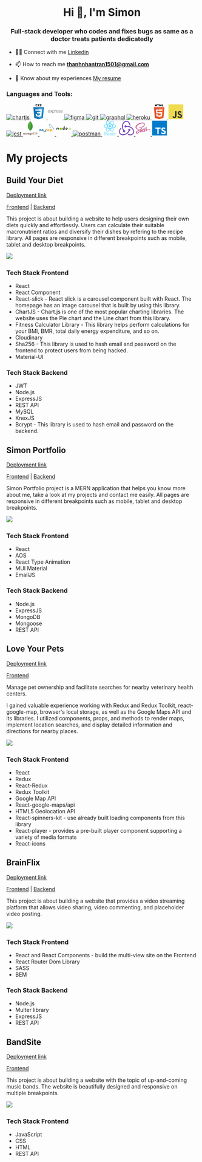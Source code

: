 <h1 align="center">Hi 👋, I'm Simon</h1>
<h3 align="center">Full-stack developer who codes and fixes bugs as same as a doctor treats patients dedicatedly</h3>

- 👨‍💻 Connect with me [Linkedin](https://www.linkedin.com/in/simon-tran1501/)

- 📫 How to reach me **thanhnhantran1501@gmail.com**

- 📄 Know about my experiences [My resume](https://drive.google.com/file/d/14hLthsIoN-QhKOxbnR2YQmrRpNhl7sBo/view?usp=share_link)

<h3 align="left">Languages and Tools:</h3>
<p align="left"> <a href="https://www.chartjs.org" target="_blank" rel="noreferrer"> <img src="https://www.chartjs.org/media/logo-title.svg" alt="chartjs" width="40" height="40"/> </a> <a href="https://www.w3schools.com/css/" target="_blank" rel="noreferrer"> <img src="https://raw.githubusercontent.com/devicons/devicon/master/icons/css3/css3-original-wordmark.svg" alt="css3" width="40" height="40"/> </a> <a href="https://expressjs.com" target="_blank" rel="noreferrer"> <img src="https://raw.githubusercontent.com/devicons/devicon/master/icons/express/express-original-wordmark.svg" alt="express" width="40" height="40"/> </a> <a href="https://www.figma.com/" target="_blank" rel="noreferrer"> <img src="https://www.vectorlogo.zone/logos/figma/figma-icon.svg" alt="figma" width="40" height="40"/> </a> <a href="https://git-scm.com/" target="_blank" rel="noreferrer"> <img src="https://www.vectorlogo.zone/logos/git-scm/git-scm-icon.svg" alt="git" width="40" height="40"/> </a> <a href="https://graphql.org" target="_blank" rel="noreferrer"> <img src="https://www.vectorlogo.zone/logos/graphql/graphql-icon.svg" alt="graphql" width="40" height="40"/> </a> <a href="https://heroku.com" target="_blank" rel="noreferrer"> <img src="https://www.vectorlogo.zone/logos/heroku/heroku-icon.svg" alt="heroku" width="40" height="40"/> </a> <a href="https://www.w3.org/html/" target="_blank" rel="noreferrer"> <img src="https://raw.githubusercontent.com/devicons/devicon/master/icons/html5/html5-original-wordmark.svg" alt="html5" width="40" height="40"/> </a> <a href="https://developer.mozilla.org/en-US/docs/Web/JavaScript" target="_blank" rel="noreferrer"> <img src="https://raw.githubusercontent.com/devicons/devicon/master/icons/javascript/javascript-original.svg" alt="javascript" width="40" height="40"/> </a> <a href="https://jestjs.io" target="_blank" rel="noreferrer"> <img src="https://www.vectorlogo.zone/logos/jestjsio/jestjsio-icon.svg" alt="jest" width="40" height="40"/> </a> <a href="https://www.mongodb.com/" target="_blank" rel="noreferrer"> <img src="https://raw.githubusercontent.com/devicons/devicon/master/icons/mongodb/mongodb-original-wordmark.svg" alt="mongodb" width="40" height="40"/> </a> <a href="https://www.mysql.com/" target="_blank" rel="noreferrer"> <img src="https://raw.githubusercontent.com/devicons/devicon/master/icons/mysql/mysql-original-wordmark.svg" alt="mysql" width="40" height="40"/> </a> <a href="https://nodejs.org" target="_blank" rel="noreferrer"> <img src="https://raw.githubusercontent.com/devicons/devicon/master/icons/nodejs/nodejs-original-wordmark.svg" alt="nodejs" width="40" height="40"/> </a> <a href="https://postman.com" target="_blank" rel="noreferrer"> <img src="https://www.vectorlogo.zone/logos/getpostman/getpostman-icon.svg" alt="postman" width="40" height="40"/> </a> <a href="https://reactjs.org/" target="_blank" rel="noreferrer"> <img src="https://raw.githubusercontent.com/devicons/devicon/master/icons/react/react-original-wordmark.svg" alt="react" width="40" height="40"/> </a> <a href="https://redux.js.org" target="_blank" rel="noreferrer"> <img src="https://raw.githubusercontent.com/devicons/devicon/master/icons/redux/redux-original.svg" alt="redux" width="40" height="40"/> </a> <a href="https://sass-lang.com" target="_blank" rel="noreferrer"> <img src="https://raw.githubusercontent.com/devicons/devicon/master/icons/sass/sass-original.svg" alt="sass" width="40" height="40"/> <img src="https://raw.githubusercontent.com/devicons/devicon/master/icons/typescript/typescript-original.svg" alt="typescript" width="40" height="40"/> </a> </p>


# My projects
## Build Your Diet
[Deployment link](https://buildyourdiet.netlify.app/)

[Frontend](https://github.com/pingpongdoctor/capstone-frontend/tree/main) | [Backend](https://github.com/pingpongdoctor/capstone-backend/tree/main)

This project is about building a website to help users designing their own diets quickly and effortlessly. Users can calculate their suitable macronutrient ratios and diversify their dishes by refering to the recipe library. All pages are responsive in different breakpoints such as mobile, tablet and desktop breakpoints.

![](https://github.com/pingpongdoctor/capstone-frontend/blob/main/demo.gif)

### Tech Stack Frontend

- React
- React Component
- React-slick - React slick is a carousel component built with React. The homepage has an image carousel that is built by using this library.
- ChartJS - Chart.js is one of the most popular charting libraries. The website uses the Pie chart and the Line chart from this library.
- Fitness Calculator Library - This library helps perform calculations for your BMI, BMR, total daily energy expenditure, and so on.
- Cloudinary
- Sha256 - This library is used to hash email and password on the frontend to protect users from being hacked.
- Material-UI

### Tech Stack Backend

- JWT
- Node.js
- ExpressJS
- REST API
- MySQL
- KnexJS
- Bcrypt - This library is used to hash email and password on the backend.

## Simon Portfolio
[Deployment link](https://simonprofile.netlify.app)

[Frontend](https://github.com/pingpongdoctor/profile-frontend/tree/main) | [Backend](https://github.com/pingpongdoctor/profile-backend/tree/main)

Simon Portfolio project is a MERN application that helps you know more about me, take a look at my projects and contact me easily. All pages are responsive in different breakpoints such as mobile, tablet and desktop breakpoints.

![](https://github.com/pingpongdoctor/profile-frontend/blob/dev/profile-project.gif)

### Tech Stack Frontend

- React
- AOS
- React Type Animation
- MUI Material
- EmailJS

### Tech Stack Backend

- Node.js
- ExpressJS
- MongoDB
- Mongoose
- REST API

## Love Your Pets
[Deployment link](https://love-your-pets.netlify.app/)

[Frontend](https://github.com/pingpongdoctor/pets-redux-app/tree/main)

Manage pet ownership and facilitate searches for nearby veterinary health centers.

I gained valuable experience working with Redux and Redux Toolkit, react-google-map, browser's local storage, as well as the Google Maps API and its libraries. I utilized components, props, and methods to render maps, implement location searches, and display detailed information and directions for nearby places.

![](https://github.com/pingpongdoctor/profile-frontend/blob/dev/src/assets/images/Love-Pet.gif)

### Tech Stack Frontend

- React
- Redux
- React-Redux
- Redux Toolkit
- Google Map API
- React-google-maps/api
- HTML5 Geolocation API
- React-spinners-kit - use already built loading components from this library
- React-player - provides a pre-built player component supporting a variety of media formats
- React-icons

## BrainFlix
[Deployment link](https://brainflix-platform.netlify.app/)

[Frontend](https://github.com/pingpongdoctor/BrainFlix/tree/main) | [Backend](https://github.com/pingpongdoctor/BrainFlix-api/tree/main)

This project is about building a website that provides a video streaming platform that allows video sharing, video commenting, and placeholder video posting.

![](https://github.com/pingpongdoctor/BrainFlix-api/blob/main/BrainFlix.gif)

### Tech Stack Frontend

- React and React Components - build the multi-view site on the Frontend
- React Router Dom Library
- SASS
- BEM

### Tech Stack Backend
- Node.js
- Multer library
- ExpressJS
- REST API

## BandSite
[Deployment link](https://bandsite-platform.netlify.app/)

[Frontend](https://github.com/pingpongdoctor/BandSite/tree/main)

This project is about building a website with the topic of up-and-coming music bands. The website is beautifully designed and responsive on multiple breakpoints.

![](https://github.com/pingpongdoctor/BandSite/blob/main/BandSite.gif)

### Tech Stack Frontend

- JavaScript
- CSS
- HTML
- REST API
